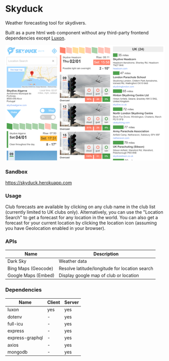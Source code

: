 # Skyduck
Weather forecasting tool for skydivers.

Built as a pure html web component without any third-party frontend dependencies except <a href="https://moment.github.io/luxon/" target="_blank">Luxon</a>.

![alt text](https://github.com/zooduck/screenshots/blob/master/skyduck/v0.2.13-alpha/skyduck-v0.2.13-alpha.png)

### Sandbox
https://skyduck.herokuapp.com

### Usage
Club forecasts are available by clicking on any club name in the club list (currently limited to UK clubs only). Alternatively, you can use the "Location Search" to get a forecast for any location in the world. You can also get a forecast for your current location by clicking the location icon (assuming you have Geolocation enabled in your browser).

### APIs
|Name|Description|
|----|-----------|
|Dark Sky|Weather data|
|Bing Maps (Geocode)|Resolve latitude/longitude for location search|
|Google Maps (Embed)|Display google map of club or location|

### Dependencies
|Name|Client|Server|
|----|------|------|
|luxon|yes|yes|
|dotenv|-|yes|
|full-icu|-|yes|
|express|-|yes|
|express-graphql|-|yes|
|axios|-|yes|
|mongodb|-|yes|
